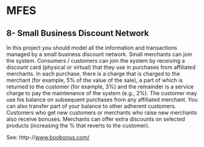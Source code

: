# MFES

## 8- Small Business Discount Network

In this project you should model all the information and transactions managed by a small business discount network. Small merchants can join the system. Consumers / customers can join the system by receiving a discount card (physical or virtual) that they use in purchases from affiliated merchants. In each purchase, there is a charge that is charged to the merchant (for example, 5% of the value of the sale), a part of which is returned to the customer (for example, 3%) and the remainder is a service charge to pay the maintenance of the system (e.g., 2%). The customer may use his balance on subsequent purchases from any affiliated merchant. You can also transfer part of your balance to other adherent customers. Customers who get new customers or merchants who raise new merchants also receive bonuses. Merchants can offer extra discounts on selected products (increasing the % that reverts to the customer).

See: http-//www.boobonus.com/
